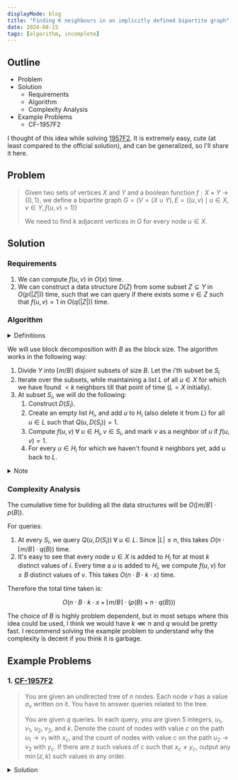 ```yaml
---
displayMode: blog
title: "Finding K neighbours in an implicitly defined bipartite graph"
date: 2024-08-15
tags: [algorithm, incomplete]
---
```


## Outline

<ul class="outline-list">
<li>Problem</li>
<li>Solution
  <ul>
    <li>Requirements</li>
    <li>Algorithm</li>
    <li>Complexity Analysis</li>
  </ul>
</li>
<li>Example Problems
  <ul>
    <li>CF-1957F2</li>
  </ul>
</li>
</ul>

I thought of this idea while solving [1957F2](https://codeforces.com/problemset/problem/1957/F2). It is extremely easy, cute (at least compared to the official solution), and can be generalized, so I'll share it here.

## Problem

> Given two sets of vertices $X$ and $Y$ and a boolean function $f: X \times Y \rightarrow \{0, 1\}$, we define a bipartite graph $G = (V = (X \cup Y), E = ((u, v) \mid u \in X, v \in Y, f(u, v) = 1))$
> 
> We need to find $k$ adjacent vertices in $G$ for every node $u \in X$.

## Solution

### Requirements

1. We can compute $f(u, v)$ in $O(x)$ time.
2. We can construct a data structure $D(Z)$ from some subset $Z \subseteq Y$ in $O(p(\vert Z \vert))$ time, such that we can query if there exists some $v \in Z$ such that $f(u, v) = 1$ in $O(q(\vert Z \vert))$ time.

### Algorithm

<details><summary class ="spoiler-summary">Definitions</summary>
<div class = "spoiler-content">
<ul>
<li> $n = \vert X \vert$ </li>
<li> $m = \vert Y \vert$ </li>
<li> Let $Q(u, D(Z))$ be the query function which checks if there exists 
some $v \in Z$ such that $f(u, v) = 1$.</li>
</ul>
</div>
</details>

We will use block decomposition with $B$ as the block size. The algorithm works in the following way:

1. Divide $Y$ into $\lceil m/B \rceil$ disjoint subsets of size $B$. Let the $i$'th subset be $S_i$
2. Iterate over the subsets, while maintaining a list $L$ of all $u \in X$ for which we have found $< k$ neighbors till that point of time ($L = X$ initially).
3. At subset $S_i$, we will do the following:
   1. Construct $D(S_i)$.
   2. Create an empty list $H_i$, and add $u$ to $H_i$ (also delete it from $L$) for all $u \in L$ such that $Q(u, D(S_i)) = 1$.
   3. Compute $f(u, v) \; \forall \; u \in H_i, v\in S_i$, and mark $v$ as a neighbor of  $u$ if $f(u, v) = 1$.
   4. For every $u \in H_i$ for which we haven't found $k$ neighbors yet, add $u$ back to $L$.

<details><summary class ="spoiler-summary">Note</summary>
<div class = "spoiler-content">
We can trivially solve this problem faster for $k = 1$ by 
constructing a segment tree over $Y$, doing dfs on it, and passing down elements 
of $X$ to one of the two children based on queries from $D$ constructed on 
elements from one of the two children.
</div>
</details>

### Complexity Analysis

The cumulative time for building all the data structures will be $O(\lceil m/B \rceil \cdot p(B))$.

For queries:

1. At every $S_i$, we query $Q(u, D(S_i)) \; \forall \; u \in L$. Since $\vert L \vert \leq n$, this takes $O(n \cdot \lceil m/B\rceil \cdot q(B))$ time.
2. It's easy to see that every node $u \in X$ is added to  $H_i$ for at most $k$ distinct values of $i$. Every time a $u$ is added to $H_i$, we compute $f(u, v)$ for $\leq B$ distinct values of $v$. This takes $O(n \cdot B \cdot k \cdot x)$ time.

Therefore the total time taken is:

$$
O(n \cdot B \cdot k \cdot x + \lceil m/B \rceil \cdot (p(B) + n\cdot q(B)))
$$

The choice of $B$ is highly problem dependent, but in most setups where this idea could be used, I think we would have $k \lll n$ and $q$ would be pretty fast. I recommend solving the example problem to understand why the complexity is decent if you think it is garbage.

## Example Problems

### 1. [CF-1957F2](https://codeforces.com/problemset/problem/1957/F2)

> You are given an undirected tree of $n$ nodes. Each node $v$ has a value $a_v$ written on it. You have to answer queries related to the tree.
> 
> You are given $q$ queries. In each query, you are given 5 integers, $u_1$, $v_1$, $u_2$, $v_2$, and $k$. Denote the count of nodes with value $c$ on the path $u_1 \to v_1$ with $x_c$, and the count of nodes with value $c$ on the path $u_2 \to v_2$ with $y_c$. If there are $z$ such values of $c$ such that $x_c \neq y_c$, output any $\min(z, k)$ such values in any order.

<details><summary class ="spoiler-summary">Solution</summary>
<div class = "spoiler-content">
To be updated
</div>
</details>
